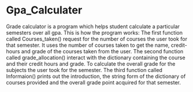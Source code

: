 # Gpa_Calculater
Grade calculator is a program which helps student calculate a particular semesters over all gpa.
This is how the program works:
The first function called Courses_taken()
 request for the number of courses the user took for that semester. It uses the number of courses taken to get the name, credit-hours and grade of the courses taken from the user.
The second function called grade_allocation()
 interact with the dictionary containing the course and their credit hours and grade. To calculate the overall grade for the subjects the user took for the semester.
The third function called Informaion() 
prints out the introduction, the string form of the dictionary of courses provided and the overall grade point acquired for that semester.
